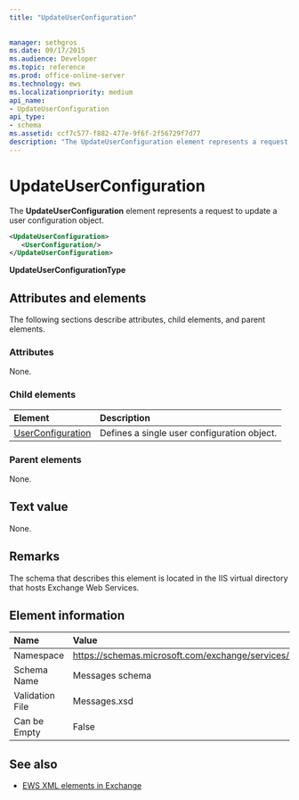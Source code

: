 ```yaml
---
title: "UpdateUserConfiguration"
 
 
manager: sethgros
ms.date: 09/17/2015
ms.audience: Developer
ms.topic: reference
ms.prod: office-online-server
ms.technology: ews
ms.localizationpriority: medium
api_name:
- UpdateUserConfiguration
api_type:
- schema
ms.assetid: ccf7c577-f882-477e-9f6f-2f56729f7d77
description: "The UpdateUserConfiguration element represents a request to update a user configuration object."
---
```


# UpdateUserConfiguration

The **UpdateUserConfiguration** element represents a request to update a user configuration object. 
  
```XML
<UpdateUserConfiguration>
   <UserConfiguration/>
</UpdateUserConfiguration>
```

 **UpdateUserConfigurationType**
## Attributes and elements

The following sections describe attributes, child elements, and parent elements.
  
### Attributes

None.
  
### Child elements

|**Element**|**Description**|
|:-----|:-----|
|[UserConfiguration](userconfiguration.md) <br/> |Defines a single user configuration object.  <br/> |
   
### Parent elements

None.
  
## Text value

None.
  
## Remarks

The schema that describes this element is located in the IIS virtual directory that hosts Exchange Web Services.
  
## Element information

|**Name**|**Value**|
|:-----|:-----|
|Namespace  <br/> |https://schemas.microsoft.com/exchange/services/2006/messages  <br/> |
|Schema Name  <br/> |Messages schema  <br/> |
|Validation File  <br/> |Messages.xsd  <br/> |
|Can be Empty  <br/> |False  <br/> |
   
## See also



- [EWS XML elements in Exchange](ews-xml-elements-in-exchange.md)

